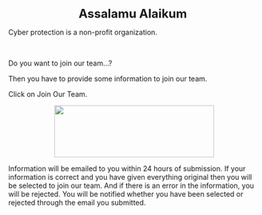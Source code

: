 <p style="text-align: center;"><b><span style="font-size: x-large;">Assalamu Alaikum&nbsp;</span></b></p><p>Cyber protection is a non-profit organization.</p><p><br /></p><p>Do you want to join our team...?</p><p>Then you have to provide some information to join our team.</p><p>Click on Join Our Team.</p><div class="separator" style="clear: both; text-align: center;"><a href="https://my.forms.app/cyberprotection/join-our-team" style="margin-left: 1em; margin-right: 1em;"><img border="0" data-original-height="260" data-original-width="800" height="104" src="https://blogger.googleusercontent.com/img/b/R29vZ2xl/AVvXsEiizohq3W_mZGrpLpOhCw8Bk3lHaoxxVmnArDnb0eKzwDJnakwMQibpCLY1IXNkABc7Yz113bBAslCE8wYF_bLbSFYtqRl4aFaQ0cU85OywAJ5Nhk3rDTNjhvAJJbCOduqqus4Gc0YLTmtSkxXUqeoToo_01XBf1ob5wQGCkl3ubBEnsEVaoBVinYKQ/s320/JOIN-OUR-TEAM.png" width="320" /></a></div><p>Information will be emailed to you within 24 hours of submission. If your information is correct and you have given everything original then you will be selected to join our team. And if there is an error in the information, you will be rejected. You will be notified whether you have been selected or rejected through the email you submitted.&nbsp;</p>
